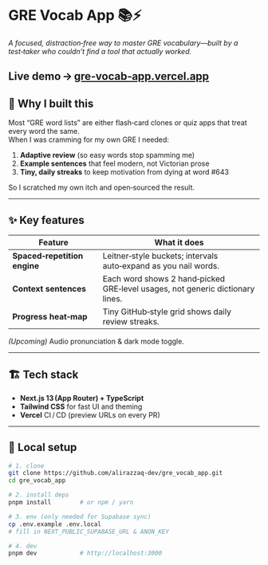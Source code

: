 # GRE Vocab App 📚⚡️  
*A focused, distraction‑free way to master GRE vocabulary—built by a test‑taker who couldn’t find a tool that actually worked.*

**Live demo → [gre‑vocab‑app.vercel.app](https://gre-vocab-app.vercel.app)**  
---

## 🎯 Why I built this
Most “GRE word lists” are either flash‑card clones or quiz apps that treat every word the same.  
When I was cramming for my own GRE I needed:

1. **Adaptive review** (so easy words stop spamming me)  
2. **Example sentences** that feel modern, not Victorian prose  
3. **Tiny, daily streaks** to keep motivation from dying at word #643  

So I scratched my own itch and open‑sourced the result.

---

## ✨ Key features
| Feature                      | What it does                                                                  |
| ---------------------------- | ----------------------------------------------------------------------------- |
| **Spaced‑repetition engine** | Leitner‑style buckets; intervals auto‑expand as you nail words.               |
| **Context sentences**        | Each word shows 2 hand‑picked GRE‑level usages, not generic dictionary lines. |
| **Progress heat‑map**        | Tiny GitHub‑style grid shows daily review streaks.                            |

*(Upcoming)* Audio pronunciation & dark mode toggle.

---

## 🏗️ Tech stack
- **Next.js 13 (App Router) + TypeScript**  
- **Tailwind CSS** for fast UI and theming  
- **Vercel** CI / CD (preview URLs on every PR)

---

## 🚀 Local setup

```bash
# 1. clone
git clone https://github.com/alirazzaq-dev/gre_vocab_app.git
cd gre_vocab_app

# 2. install deps
pnpm install        # or npm / yarn

# 3. env (only needed for Supabase sync)
cp .env.example .env.local
# fill in NEXT_PUBLIC_SUPABASE_URL & ANON_KEY

# 4. dev
pnpm dev            # http://localhost:3000

